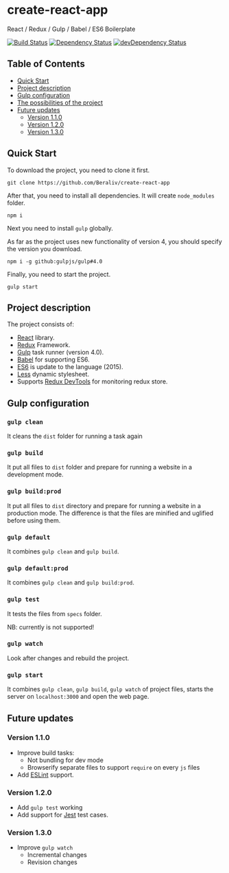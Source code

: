 # create-react-app
React / Redux / Gulp / Babel / ES6 Boilerplate

<p>
<a href="https://travis-ci.org/Beraliv/create-react-app"><img src="https://travis-ci.org/Beraliv/create-react-app.svg" alt="Build Status"></a>
<a href='https://david-dm.org/Beraliv/create-react-app'><img src='https://david-dm.org/Beraliv/create-react-app.svg' alt="Dependency Status"></a>
<a href="https://david-dm.org/Beraliv/create-react-app/?type=dev"><img src="https://david-dm.org/Beraliv/create-react-app/dev-status.svg" alt="devDependency Status"></a>
</p>

## Table of Contents

- [Quick Start](#quick-start)
- [Project description](#project-description)
- [Gulp configuration](#gulp-configuration)
- [The possibilities of the project](#the-posibilities-of-the-project)
- [Future updates](#future-updates)
  - [Version 1.1.0](#version-1.1.0)
  - [Version 1.2.0](#version-1.2.0)
  - [Version 1.3.0](#version-1.3.0)
  
## Quick Start

To download the project, you need to clone it first.

``
git clone https://github.com/Beraliv/create-react-app
``

After that, you need to install all dependencies.
It will create `node_modules` folder.

``
npm i
``

Next you need to install `gulp` globally. 

As far as the project uses new functionality of version 4, you should specify the version you download.

``
npm i -g github:gulpjs/gulp#4.0
``

Finally, you need to start the project.

``
gulp start
``

## Project description

The project consists of:

* [React](https://facebook.github.io/react/) library.
* [Redux](http://redux.js.org/) Framework.
* [Gulp](https://github.com/gulpjs/gulp/tree/4.0) task runner (version 4.0).
* [Babel](https://babeljs.io/) for supporting ES6.
* [ES6](https://babeljs.io/learn-es2015/) is update to the language (2015).
* [Less](http://lesscss.org/) dynamic stylesheet.
* Supports [Redux DevTools](https://github.com/gaearon/redux-devtools) for monitoring redux store.


## Gulp configuration

### `gulp clean`

It cleans the `dist` folder for running a task again

### `gulp build`

It put all files to `dist` folder and prepare for running a website in a development mode.

### `gulp build:prod`

It put all files to `dist` directory and prepare for running a website in a production mode.
The difference is that the files are minified and uglified before using them.

### `gulp default`

It combines `gulp clean` and `gulp build`.

### `gulp default:prod`

It combines `gulp clean` and `gulp build:prod`.

### `gulp test`

It tests the files from `specs` folder.

NB: currently is not supported!

### `gulp watch`

Look after changes and rebuild the project.

### `gulp start`

It combines `gulp clean`, `gulp build`, `gulp watch` of project files, 
starts the server on `localhost:3000` and open the web page.

## Future updates

### Version 1.1.0

* Improve build tasks:
  * Not bundling for dev mode
  * Browserify separate files to support `require` on every `js` files
* Add [ESLint](https://eslint.org/) support.

### Version 1.2.0

* Add `gulp test` working
* Add support for [Jest](https://facebook.github.io/jest/) test cases.

### Version 1.3.0

* Improve `gulp watch`
  * Incremental changes
  * Revision changes
